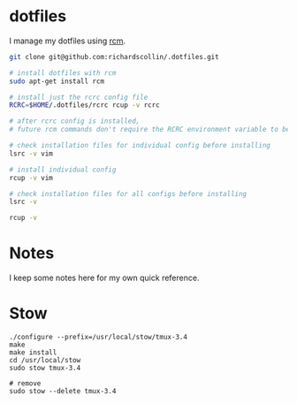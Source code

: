 # dotfiles

I manage my dotfiles using [rcm](http://thoughtbot.github.io/rcm/).

```bash
git clone git@github.com:richardscollin/.dotfiles.git

# install dotfiles with rcm
sudo apt-get install rcm

# install just the rcrc config file
RCRC=$HOME/.dotfiles/rcrc rcup -v rcrc

# after rcrc config is installed,
# future rcm commands don't require the RCRC environment variable to be set

# check installation files for individual config before installing
lsrc -v vim

# install individual config
rcup -v vim

# check installation files for all configs before installing
lsrc -v

rcup -v
```

# Notes

I keep some notes here for my own quick reference.

Stow
====
```
./configure --prefix=/usr/local/stow/tmux-3.4
make
make install
cd /usr/local/stow
sudo stow tmux-3.4

# remove
sudo stow --delete tmux-3.4
```

